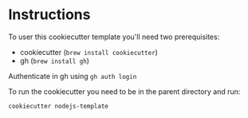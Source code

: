 # Instructions

To user this cookiecutter template you'll need two prerequisites:

- cookiecutter (`brew install cookiecutter`)
- gh (`brew install gh`)

Authenticate in gh using `gh auth login`

To run the cookiecutter you need to be in the parent directory and run:

```sh
cookiecutter nodejs-template
```
